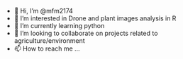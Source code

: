 - 👋 Hi, I’m @mfm2174
- 👀 I’m interested in Drone and plant images analysis in R
- 🌱 I’m currently learning python
- 💞️ I’m looking to collaborate on projects related to agriculture/environment
- 📫 How to reach me ...

<!---
mfm2174/mfm2174 is a ✨ special ✨ repository because its `README.md` (this file) appears on your GitHub profile.
You can click the Preview link to take a look at your changes.
--->
